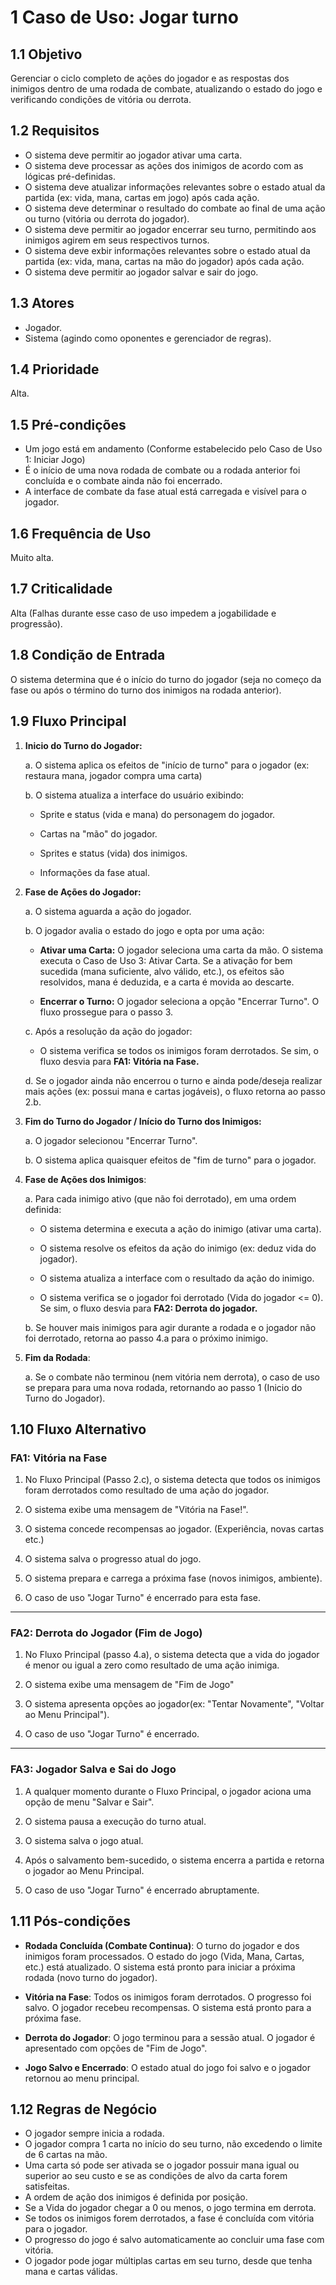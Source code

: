 # 1 Caso de Uso: Jogar turno

## 1.1 Objetivo

Gerenciar o ciclo completo de ações do jogador e as respostas dos inimigos dentro de uma rodada de combate, atualizando o estado do jogo e verificando condições de vitória ou derrota.

## 1.2 Requisitos

* O sistema deve permitir ao jogador ativar uma carta.
* O sistema deve processar as ações dos inimigos de acordo com as lógicas pré-definidas.
* O sistema deve atualizar informações relevantes sobre o estado atual da partida (ex: vida, mana, cartas em jogo) após cada ação.
* O sistema deve determinar o resultado do combate ao final de uma ação ou turno (vitória ou derrota do jogador).
* O sistema deve permitir ao jogador encerrar seu turno, permitindo aos inimigos agirem em seus respectivos turnos.
* O sistema deve exbir informações relevantes sobre o estado atual da partida (ex: vida, mana, cartas na mão do jogador) após cada ação.
* O sistema deve permitir ao jogador salvar e sair do jogo.


## 1.3 Atores

- Jogador.
- Sistema (agindo como oponentes e gerenciador de regras).

## 1.4 Prioridade

Alta.

## 1.5 Pré-condições

* Um jogo está em andamento (Conforme estabelecido pelo Caso de Uso 1: Iniciar Jogo)
* É o início de uma nova rodada de combate ou a rodada anterior foi concluída e o combate ainda não foi encerrado.
* A interface de combate da fase atual está carregada e visível para o jogador.

## 1.6 Frequência de Uso

Muito alta.

## 1.7 Criticalidade

Alta (Falhas durante esse caso de uso impedem a jogabilidade e progressão).

## 1.8 Condição de Entrada

O sistema determina que é o início do turno do jogador (seja no começo da fase ou após o término do turno dos inimigos na rodada anterior).

## 1.9 Fluxo Principal

1. **Inicio do Turno do Jogador:**

    a. O sistema aplica os efeitos de "início de turno" para o jogador (ex: restaura mana, jogador compra uma carta)

    b. O sistema atualiza a interface do usuário exibindo:

    - Sprite e status (vida e mana) do personagem do jogador.

    - Cartas na "mão" do jogador.

    - Sprites e status (vida) dos inimigos.

    - Informações da fase atual.

2. **Fase de Ações do Jogador:**

    a. O sistema aguarda a ação do jogador.

    b. O jogador avalia o estado do jogo e opta por uma ação:

    - **Ativar uma Carta:** O jogador seleciona uma carta da mão. O sistema executa o Caso de Uso 3: Ativar Carta. Se a ativação for bem sucedida (mana suficiente, alvo válido, etc.), os efeitos são resolvidos, mana é deduzida, e a carta é movida ao descarte.

    - **Encerrar o Turno:** O jogador seleciona a opção "Encerrar Turno". O fluxo prossegue para o passo 3.

    c. Após a resolução da ação do jogador:

    - O sistema verifica se todos os inimigos foram derrotados. Se sim, o fluxo desvia para **FA1: Vitória na Fase.**

    d. Se o jogador ainda não encerrou o turno e ainda pode/deseja realizar mais ações (ex: possui mana e cartas jogáveis), o fluxo retorna ao passo 2.b.

3. **Fim do Turno do Jogador / Início do Turno dos Inimigos:**
    
    a. O jogador selecionou "Encerrar Turno".
    
    b. O sistema aplica quaisquer efeitos de "fim de turno" para o jogador.

4. **Fase de Ações dos Inimigos**:

    a. Para cada inimigo ativo (que não foi derrotado), em uma ordem definida:

    - O sistema determina e executa a ação do inimigo (ativar uma carta).

    - O sistema resolve os efeitos da ação do inimigo (ex: deduz vida do jogador).

    - O sistema atualiza a interface com o resultado da ação do inimigo.

    - O sistema verifica se o jogador foi derrotado (Vida do jogador <= 0). Se sim, o fluxo desvia para **FA2: Derrota do jogador.**

    b. Se houver mais inimigos para agir durante a rodada e o jogador não foi derrotado, retorna ao passo 4.a para o próximo inimigo.

5. **Fim da Rodada**:

    a. Se o combate não terminou (nem vitória nem derrota), o caso de uso se prepara para uma nova rodada, retornando ao passo 1 (Inicio do Turno do Jogador).

## 1.10 Fluxo Alternativo

### FA1: Vitória na Fase

1. No Fluxo Principal (Passo 2.c), o sistema detecta que todos os inimigos foram derrotados como resultado de uma ação do jogador.

2. O sistema exibe uma mensagem de "Vitória na Fase!".

3. O sistema concede recompensas ao jogador. (Experiência, novas cartas etc.)

4. O sistema salva o progresso atual do jogo.

5. O sistema prepara e carrega a próxima fase (novos inimigos, ambiente).

6. O caso de uso "Jogar Turno" é encerrado para esta fase.

---

### FA2: Derrota do Jogador (Fim de Jogo)

1. No Fluxo Principal (passo 4.a), o sistema detecta que a vida do jogador é menor ou igual a zero como resultado de uma ação inimiga.

2. O sistema exibe uma mensagem de "Fim de Jogo"

3. O sistema apresenta opções ao jogador(ex: "Tentar Novamente", "Voltar ao Menu Principal").

4. O caso de uso "Jogar Turno" é encerrado.

---

### FA3: Jogador Salva e Sai do Jogo

1. A qualquer momento durante o Fluxo Principal, o jogador aciona uma opção de menu "Salvar e Sair".

2. O sistema pausa a execução do turno atual.

3. O sistema salva o jogo atual.

4. Após o salvamento bem-sucedido, o sistema encerra a partida e retorna o jogador ao Menu Principal.

5. O caso de uso "Jogar Turno" é encerrado abruptamente.

## 1.11 Pós-condições

* **Rodada Concluída (Combate Continua)**: O turno do jogador e dos inimigos foram processados. O estado do jogo (Vida, Mana, Cartas, etc.) está atualizado. O sistema está pronto para iniciar a próxima rodada (novo turno do jogador).

* **Vitória na Fase**: Todos os inimigos foram derrotados. O progresso foi salvo. O jogador recebeu recompensas. O sistema está pronto para a próxima fase.

* **Derrota do Jogador**: O jogo terminou para a sessão atual. O jogador é apresentado com opções de "Fim de Jogo".

* **Jogo Salvo e Encerrado**: O estado atual do jogo foi salvo e o jogador retornou ao menu principal.

## 1.12 Regras de Negócio

* O jogador sempre inicia a rodada.
* O jogador compra 1 carta no início do seu turno, não excedendo o limite de 6 cartas na mão.
* Uma carta só pode ser ativada se o jogador possuir mana igual ou superior ao seu custo e se as condições de alvo da carta forem satisfeitas.
* A ordem de ação dos inimigos é definida por posição.
* Se a Vida do jogador chegar a 0 ou menos, o jogo termina em derrota.
* Se todos os inimigos forem derrotados, a fase é concluída com vitória para o jogador.
* O progresso do jogo é salvo automaticamente ao concluir uma fase com vitória.
* O jogador pode jogar múltiplas cartas em seu turno, desde que tenha mana e cartas válidas.